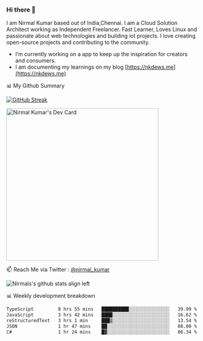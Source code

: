 ### Hi there 👋

 I am Nirmal Kumar based out of India,Chennai. I am a Cloud Solution Architect working as Independent Freelancer. Fast Learner, Loves Linux and passionate about web technologies and building iot projects. I love creating open-source projects and contributing to the community.

- I’m currently working on a app to keep up the inspiration for creators and consumers.
- I am documenting my learnings on my blog [https://nkdews.me](https://nkdews.me)


📊 My Github Summary

[![GitHub Streak](https://github-readme-streak-stats.herokuapp.com?user=nk-gears&theme=dark&hide_border=true&date_format=M%20j%5B%2C%20Y%5D)](https://git.io/streak-stats)

<a href="https://app.daily.dev/nirmal_kumar"><img src="https://api.daily.dev/devcards/a16cfcf02d384b16b41de71ce4d1d811.png?r=8ve" width="400" alt="Nirmal Kumar's Dev Card"/></a>

📫 Reach Me via  Twitter : [@nirmal_kumar](https://twitter.com/nirmal_kumar)

![Nirmals's github stats align left](https://github-readme-stats.vercel.app/api?username=nk-gears&show_icons=true)


📊 Weekly development breakdown

<!--START_SECTION:waka-->

```txt
TypeScript         8 hrs 55 mins   ██████████░░░░░░░░░░░░░░░   39.99 %
JavaScript         3 hrs 42 mins   ████░░░░░░░░░░░░░░░░░░░░░   16.62 %
reStructuredText   3 hrs 1 min     ███▒░░░░░░░░░░░░░░░░░░░░░   13.54 %
JSON               1 hr 47 mins    ██░░░░░░░░░░░░░░░░░░░░░░░   08.00 %
C#                 1 hr 24 mins    █▓░░░░░░░░░░░░░░░░░░░░░░░   06.34 %
```

<!--END_SECTION:waka-->


